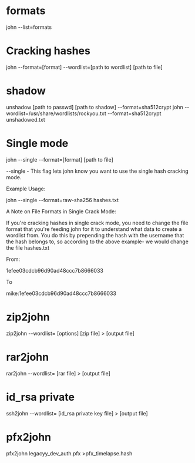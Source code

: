 # formats
john --list=formats
# Cracking hashes 
john --format=[format] --wordlist=[path to wordlist] [path to file]

# shadow 
unshadow [path to passwd] [path to shadow]
--format=sha512crypt
john --wordlist=/usr/share/wordlists/rockyou.txt --format=sha512crypt unshadowed.txt
#  Single mode
john --single --format=[format] [path to file]

--single - This flag lets john know you want to use the single hash cracking mode.

Example Usage:

john --single --format=raw-sha256 hashes.txt

A Note on File Formats in Single Crack Mode:

If you're cracking hashes in single crack mode, you need to change the file format that you're feeding john for it to understand what data to create a wordlist from. You do this by prepending the hash with the username that the hash belongs to, so according to the above example- we would change the file hashes.txt

From:

1efee03cdcb96d90ad48ccc7b8666033

To

mike:1efee03cdcb96d90ad48ccc7b8666033

# zip2john
zip2john --wordlist= [options] [zip file] > [output file]
# rar2john
rar2john --wordlist= [rar file] > [output file]
# id_rsa private
ssh2john --wordlist= [id_rsa private key file] > [output file]

# pfx2john 
pfx2john legacyy_dev_auth.pfx >pfx_timelapse.hash